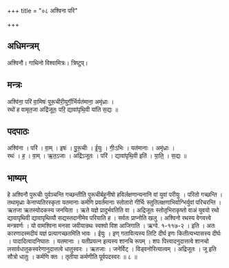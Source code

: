 +++
title = "०८ अश्विना परि"

+++
## अधिमन्त्रम्
अश्विनौ। गाथिनो विश्वामित्रः। त्रिष्टुप्।

## मन्त्रः
अश्वि॑ना॒ परि॑ वा॒मिषः॑ पुरू॒चीरी॒युर्गी॒र्भिर्यत॑माना॒ अमृ॑ध्राः ।  
रथो॑ ह वामृत॒जा अद्रि॑जूतः॒ परि॒ द्यावा॑पृथि॒वी या॑ति स॒द्यः ॥

## पदपाठः
अश्वि॑ना । परि॑ । वा॒म् । इषः॑ । पु॒रू॒चीः । ई॒युः । गीः॒ऽभिः । यत॑मानाः । अमृ॑ध्राः ।  
रथः॑ । ह॒ । वा॒म् । ऋ॒त॒ऽजाः । अद्रि॑ऽजूतः । परि॑ । द्यावा॑पृथि॒वी इति॑ । या॒ति॒ । स॒द्यः ॥

## भाष्यम्
हे अश्विनौ पुरूचीः पुर्वञ्चन्ति गच्छन्तीति पुरूचीर्बहूनीषो हविर्लक्षणान्यनानि वां युवां परीयुः । परितो गच्छन्ति । तथामृध्राः केनाप्यतिरस्कृता यतमानाः कर्मणि प्रवर्तमानाः स्तोतारो गीर्भिः स्तुतिलक्षणाभिर्वाग्भिर्युवां परिचरन्ति । ऋतजा ऋतस्योदकस्य जनयिता । ऋते यज्ञे प्रादुर्भवतिति वा । अद्रिजूतः स्तोतृभिराकृष्तो वाअं युवयो रथो द्यावापृथिवी द्यावापृथिव्यौ सद्यस्तदानीमेव परियाति ह । सर्वतः प्राप्नोति खलु । अश्विनो रथस्य वेगवत्त्वे मन्त्रवर्णः । यो वामश्विना मनसा जवीयान्रथः स्वश्वो विश आजिगाति । ऋग्वे. १-११७-२ । इति । अतः कारणादस्मदीयं यज्ञं प्रत्यागच्छतमिति भावः । ईयुः । इण् गतावित्यस्य लिटि दीर्घ इणः कितीत्यभ्यासस्य दीर्घः । पादादित्वादनिघातः । यतमानाः । यतीप्रयत्न इत्यस्य शानचि रूपम् । शपः पित्त्वादनुदात्तत्वे शानचो लसार्वधातुकस्वरेणानुदात्तत्वे धातुस्वरः । ऋतजाः । जनेर्विट् । विड्वनोरित्यात्वम् । अद्रिजूतः । जू इति सौत्रो धातुः । कर्मणि क्तः । तृतीया कर्मणीति पूर्वपदस्वरः ॥ ८ ॥